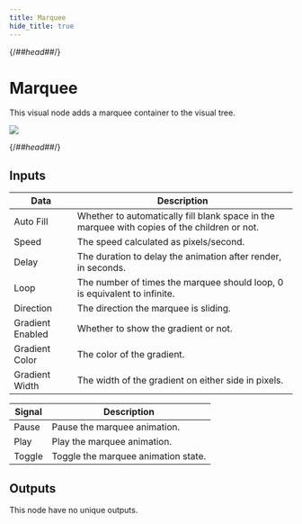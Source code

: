 ```yaml
---
title: Marquee
hide_title: true
---
```


{/*##head##*/}

# Marquee

This visual node adds a marquee container to the visual tree.

<div className="ndl-image-with-background l">

![](/library/modules/marquee/preview-marquee.png)

</div>

{/*##head##*/}

## Inputs

<div className="ndl-table-35-65">

| Data                                                             | Description                                                                                                                                                          |
| ---------------------------------------------------------------- | -------------------------------------------------------------------------------------------------------------------------------------------------------------------- |
| <span className="ndl-data">Auto Fill</span>                      | Whether to automatically fill blank space in the marquee with copies of the children or not.                                                                         |
| <span className="ndl-data">Speed</span>                          | The speed calculated as pixels/second.                                                                                                                               |
| <span className="ndl-data">Delay</span>                          | The duration to delay the animation after render, in seconds.                                                                                                        |
| <span className="ndl-data">Loop</span>                           | The number of times the marquee should loop, 0 is equivalent to infinite.                                                                                            |
| <span className="ndl-data">Direction</span>                      | The direction the marquee is sliding.                                                                                                                                |
| <span className="ndl-data">Gradient Enabled</span>               | Whether to show the gradient or not.                                                                                                                                 |
| <span className="ndl-data">Gradient Color</span>                 | The color of the gradient.                                                                                                                                           |
| <span className="ndl-data">Gradient Width</span>                 | The width of the gradient on either side in pixels.                                                                                                                  |

| Signal                                                           | Description                                                                                                                                                          |
| ---------------------------------------------------------------- | -------------------------------------------------------------------------------------------------------------------------------------------------------------------- |
| <span className="ndl-signal">Pause</span>                        | Pause the marquee animation.                                                                                                                                         |
| <span className="ndl-signal">Play</span>                         | Play the marquee animation.                                                                                                                                          |
| <span className="ndl-signal">Toggle</span>                       | Toggle the marquee animation state.                                                                                                                                  |

</div>

## Outputs

This node have no unique outputs.
